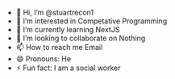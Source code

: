 - 👋 Hi, I’m @stuartrecon1
- 👀 I’m interested in Competative Programming
- 🌱 I’m currently learning NextJS
- 💞️ I’m looking to collaborate on Nothing 
- 📫 How to reach me Email
- 😄 Pronouns: He
- ⚡ Fun fact: I am a social worker

<!---
stuartrecon1/stuartrecon1 is a ✨ special ✨ repository because its `README.md` (this file) appears on your GitHub profile.
You can click the Preview link to take a look at your changes.
--->
